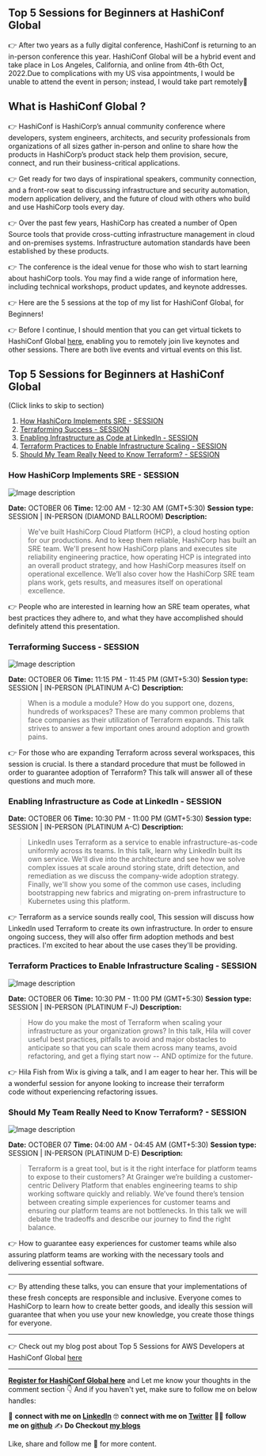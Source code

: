 ## Top 5 Sessions for Beginners at HashiConf Global

👉 After two years as a fully digital conference, HashiConf is returning to an in-person conference this year. HashiConf Global will be a hybrid event and take place in Los Angeles, California, and online from 4th-6th Oct, 2022.Due to complications with my US visa appointments, I would be unable to attend the event in person; instead, I would take part remotely🙏

## What is HashiConf Global ?

👉 HashiConf is HashiCorp’s annual community conference where developers, system engineers, architects, and security professionals from organizations of all sizes gather in-person and online to share how the products in HashiCorp’s product stack help them provision, secure, connect, and run their business-critical applications.

👉 Get ready for two days of inspirational speakers, community connection, and a front-row seat to discussing infrastructure and security automation, modern application delivery, and the future of cloud with others who build and use HashiCorp tools every day.

👉 Over the past few years, HashiCorp has created a number of Open Source tools that provide cross-cutting infrastructure management in cloud and on-premises systems. Infrastructure automation standards have been established by these products.

👉 The conference is the ideal venue for those who wish to start learning about hashiCorp tools. You may find a wide range of information here, including technical workshops, product updates, and keynote addresses.

👉 Here are the 5 sessions at the top of my list for HashiConf Global, for Beginners!

👉 Before I continue, I should mention that you can get virtual tickets to HashiConf Global [here](), enabling you to remotely join live keynotes and other sessions. There are both live events and virtual events on this list.

## Top 5 Sessions for Beginners at HashiConf Global

(Click links to skip to section)

1. [How HashiCorp Implements SRE - SESSION](#SESSION)
2. [Terraforming Success - SESSION](#SESSION)
3. [Enabling Infrastructure as Code at LinkedIn - SESSION](#SESSION)
4. [Terraform Practices to Enable Infrastructure Scaling - SESSION](#SESSION)
5. [Should My Team Really Need to Know Terraform? - SESSION](#SESSION)

### How HashiCorp Implements SRE - SESSION

![Image description](https://dev-to-uploads.s3.amazonaws.com/uploads/articles/w5wloafhtso7cyp0itff.png)

**Date:** OCTOBER 06
**Time:** 12:00 AM - 12:30 AM (GMT+5:30) 
**Session type:** SESSION | IN-PERSON (DIAMOND BALLROOM)
**Description:**

> We've built HashiCorp Cloud Platform (HCP), a cloud hosting option for our productions. And to keep them reliable, HashiCorp has built an SRE team. We'll present how HashiCorp plans and executes site reliability engineering practice, how operating HCP is integrated into an overall product strategy, and how HashiCorp measures itself on operational excellence. We’ll also cover how the HashiCorp SRE team plans work, gets results, and measures itself on operational excellence.
> 

👉 People who are interested in learning how an SRE team operates, what best practices they adhere to, and what they have accomplished should definitely attend this presentation.

### Terraforming Success - SESSION


![Image description](https://dev-to-uploads.s3.amazonaws.com/uploads/articles/dvkna306eil12036b128.png)


**Date:** OCTOBER 06
**Time:** 11:15 PM - 11:45 PM (GMT+5:30) 
**Session type:** SESSION | IN-PERSON (PLATINUM A-C)
**Description:**

> When is a module a module? How do you support one, dozens, hundreds of workspaces? These are many common problems that face companies as their utilization of Terraform expands. This talk strives to answer a few important ones around adoption and growth pains.
> 

👉 For those who are expanding Terraform across several workspaces, this session is crucial. Is there a standard procedure that must be followed in order to guarantee adoption of Terraform? This talk will answer all of these questions and much more.

### Enabling Infrastructure as Code at LinkedIn - SESSION


**Date:** OCTOBER 06
**Time:** 10:30 PM - 11:00 PM (GMT+5:30)
**Session type:** SESSION | IN-PERSON (PLATINUM A-C)
**Description:**

> LinkedIn uses Terraform as a service to enable infrastructure-as-code uniformly across its teams. In this talk, learn why LinkedIn built its own service. We'll dive into the architecture and see how we solve complex issues at scale around storing state, drift detection, and remediation as we discuss the company-wide adoption strategy. Finally, we'll show you some of the common use cases, including bootstrapping new fabrics and migrating on-prem infrastructure to Kubernetes using this platform.
> 
 
👉 Terraform as a service sounds really cool, This session will discuss how LinkedIn used Terraform to create its own infrastructure. In order to ensure ongoing success, they will also offer firm adoption methods and best practices. I'm excited to hear about the use cases they'll be providing.

### Terraform Practices to Enable Infrastructure Scaling - SESSION

![Image description](https://dev-to-uploads.s3.amazonaws.com/uploads/articles/l2fxd6nwi2ah85om2ck8.png)

**Date:** OCTOBER 06
**Time:** 10:30 PM - 11:00 PM (GMT+5:30) 
**Session type:** SESSION | IN-PERSON (PLATINUM F-J)
**Description:**

> How do you make the most of Terraform when scaling your infrastructure as your organization grows? In this talk, Hila will cover useful best practices, pitfalls to avoid and major obstacles to anticipate so that you can scale them across many teams, avoid refactoring, and get a flying start now -- AND optimize for the future.
> 

👉 Hila Fish from Wix is giving a talk, and I am eager to hear her. This will be a wonderful session for anyone looking to increase their terraform code without experiencing refactoring issues.

### Should My Team Really Need to Know Terraform? - SESSION

![Image description](https://dev-to-uploads.s3.amazonaws.com/uploads/articles/ory7a1u0rxn4eoxv309h.png)

**Date:** OCTOBER 07 
**Time:** 04:00 AM - 04:45 AM (GMT+5:30)
**Session type:** SESSION | IN-PERSON (PLATINUM D-E)
**Description:**

> Terraform is a great tool, but is it the right interface for platform teams to expose to their customers? At Grainger we’re building a customer-centric Delivery Platform that enables engineering teams to ship working software quickly and reliably. We’ve found there’s tension between creating simple experiences for customer teams and ensuring our platform teams are not bottlenecks. In this talk we will debate the tradeoffs and describe our journey to find the right balance. 
> 

👉 How to guarantee easy experiences for customer teams while also assuring platform teams are working with the necessary tools and delivering essential software.

---

👉 By attending these talks, you can ensure that your implementations of these fresh concepts are responsible and inclusive. Everyone comes to HashiCorp to learn how to create better goods, and ideally this session will guarantee that when you use your new knowledge, you create those things for everyone. 

---

👉 Check out my blog post about Top 5 Sessions for AWS Developers at HashiConf Global [here]()

---

**[Register for HashiConf Global here](https://hashiconf.com/global/)** and Let me know your thoughts in the comment section 👇
And if you haven't yet, make sure to follow me on below handles:

👋 **connect with me on [LinkedIn](https://www.linkedin.com/in/adit-modi-2a4362191/)**
🤓 **connect with me on [Twitter](https://twitter.com/adi_12_modi)**
🐱‍💻 **follow me on [github](https://github.com/AditModi)**
✍️ **Do Checkout [my blogs](https://aditmodi.hashnode.dev)** 

Like, share and follow me 🚀 for more content.

